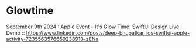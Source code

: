 # Glowtime
September 9th 2024 : Apple Event - It's Glow Time: SwiftUI Design
Live Demo :: https://www.linkedin.com/posts/deep-bhupatkar_ios-swiftui-apple-activity-7235563576659238913-zENa 
